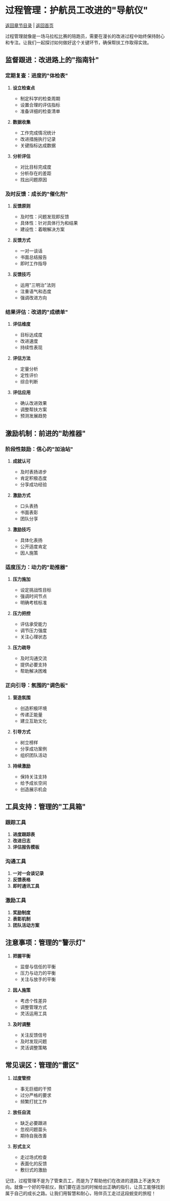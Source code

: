 # 过程管理：护航员工改进的"导航仪"

[返回章节目录](./index.md) | [返回首页](../README.md)

过程管理就像是一场马拉松比赛的陪跑员，需要在漫长的改进过程中始终保持耐心和专注。让我们一起探讨如何做好这个关键环节，确保帮扶工作取得实效。

## 监督跟进：改进路上的"指南针"

### 定期复查：进度的"体检表"

1. **设立检查点**
   - 制定科学的检查周期
   - 设置合理的评估指标
   - 准备详细的检查清单

2. **数据收集**
   - 工作完成情况统计
   - 改进措施执行记录
   - 关键指标达成数据

3. **分析评估**
   - 对比目标完成度
   - 分析存在的差距
   - 找出问题原因

### 及时反馈：成长的"催化剂"

1. **反馈原则**
   - 及时性：问题发现即反馈
   - 具体性：针对具体行为和结果
   - 建设性：着眼解决方案

2. **反馈方式**
   - 一对一谈话
   - 书面总结报告
   - 即时工作指导

3. **反馈技巧**
   - 运用"三明治"法则
   - 注重语气和态度
   - 强调改进方向

### 结果评估：改进的"成绩单"

1. **评估维度**
   - 目标达成度
   - 改进速度
   - 持续性表现

2. **评估方法**
   - 定量分析
   - 定性评价
   - 综合判断

3. **评估应用**
   - 确认改进效果
   - 调整帮扶方案
   - 预测发展趋势

## 激励机制：前进的"助推器"

### 阶段性鼓励：信心的"加油站"

1. **成就认可**
   - 及时表扬进步
   - 肯定积极态度
   - 分享成功经验

2. **激励方式**
   - 口头表扬
   - 书面表彰
   - 团队分享

3. **激励技巧**
   - 具体化表扬
   - 公开适度肯定
   - 因人施策

### 适度压力：动力的"助推器"

1. **压力施加**
   - 设定挑战性目标
   - 强调时间节点
   - 明确考核标准

2. **压力把控**
   - 评估承受能力
   - 调节压力强度
   - 关注心理状态

3. **压力疏导**
   - 及时沟通交流
   - 提供必要支持
   - 帮助解决困难

### 正向引导：氛围的"调色板"

1. **营造氛围**
   - 创造积极环境
   - 传递正能量
   - 建立互助文化

2. **引导方式**
   - 树立榜样
   - 分享成功案例
   - 组织团队活动

3. **持续激励**
   - 保持关注支持
   - 给予成长空间
   - 创造展示机会

## 工具支持：管理的"工具箱"

### 跟踪工具
1. **进度跟踪表**
2. **改进日志**
3. **评估报告模板**

### 沟通工具
1. **一对一会谈记录**
2. **反馈表格**
3. **即时通讯工具**

### 激励工具
1. **奖励制度**
2. **表彰机制**
3. **团队活动方案**

## 注意事项：管理的"警示灯"

1. **把握平衡**
   - 监督与信任的平衡
   - 压力与动力的平衡
   - 关注与放手的平衡

2. **因人施策**
   - 考虑个性差异
   - 调整管理方式
   - 灵活运用工具

3. **及时调整**
   - 关注反馈信号
   - 及时发现问题
   - 灵活调整策略

## 常见误区：管理的"雷区"

1. **过度管控**
   - 事无巨细的干预
   - 过分严格的要求
   - 频繁打扰工作

2. **放任自流**
   - 缺乏必要跟进
   - 忽视问题苗头
   - 期待自我改善

3. **形式主义**
   - 走过场式检查
   - 表面化的反馈
   - 敷衍式的激励

记住，过程管理不是为了管束员工，而是为了帮助他们在改进的道路上不迷失方向。就像一个好的导航仪，我们要在适当的时候给出正确的指引，让员工能够找到属于自己的成长之路。让我们用智慧和耐心，陪伴员工走过这段蜕变的旅程！
